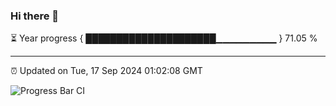 ### Hi there 👋

⏳ Year progress { █████████████████████▁▁▁▁▁▁▁▁▁ } 71.05 %

---

⏰ Updated on Tue, 17 Sep 2024 01:02:08 GMT

![Progress Bar CI](https://github.com/liununu/liununu/workflows/Progress%20Bar%20CI/badge.svg)
